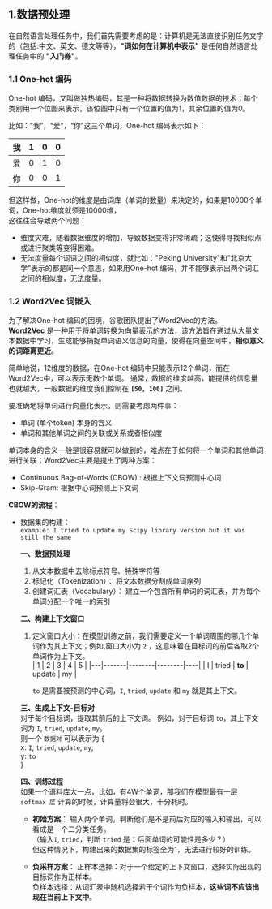 ## 1.数据预处理  
在自然语言处理任务中，我们首先需要考虑的是：计算机是无法直接识别任务文字的（包括:中文、英文、德文等等），**"词如何在计算机中表示"** 是任何自然语言处理任务中的 **"入门券"**。

### 1.1 One-hot 编码  
One-hot 编码，又叫做独热编码，其是一种将数据转换为数值数据的技术；每个类别用一个位图来表示，该位图中只有一个位置的值为1，其余位置的值为0。  

比如：“我”，“爱”，“你”这三个单词，One-hot 编码表示如下：   

| 我      | 1  | 0  | 0  |
|---------|----|----|----|
| 爱      | 0  | 1  | 0  |
| 你      | 0  | 0  | 1  |

但这样做，One-hot的维度是由词库（单词的数量）来决定的，如果是10000个单词，One-hot维度就须是10000维，  
这往往会导致两个问题：  
- 维度灾难，随着数据维度的增加，导致数据变得非常稀疏；这使得寻找相似点或进行聚类等变得困难。
- 无法度量每个词语之间的相似度，就比如："Peking University"和"北京大学"表示的都是同一个意思，如果用One-hot 编码，并不能够表示出两个词汇之间的相似度，无法度量。


### 1.2 Word2Vec 词嵌入

为了解决One-hot 编码的困境，谷歌团队提出了Word2Vec的方法。  
**Word2Vec** 是一种用于将单词转换为向量表示的方法，该方法旨在通过从大量文本数据中学习，生成能够捕捉单词语义信息的向量，使得在向量空间中，**相似意义的词距离更近**。  

简单地说，12维度的数据，在One-hot 编码中只能表示12个单词，而在Word2Vec中，可以表示无数个单词。 
通常，数据的维度越高，能提供的信息量也就越大，一般数据的维度我们控制在 **`[50, 100]`** 之间。

要准确地将单词进行向量化表示，则需要考虑两件事：
- 单词 (单个token) 本身的含义
- 单词和其他单词之间的关联或关系或者相似度

单词本身的含义一般是很容易就可以做到的，难点在于如何将一个单词和其他单词进行关联；Word2Vec主要是提出了两种方案：  
- Continuous Bag-of-Words (CBOW) : 根据上下文词预测中心词
- Skip-Gram: 根据中心词预测上下文词

**CBOW的流程**：  
- 数据集的构建：  
  `example: I tried to update my Scipy library version but it was still the same`
   
  **一、数据预处理**
  1. 从文本数据中去除标点符号、特殊字符等
  2. 标记化（Tokenization）： 将文本数据分割成单词序列
  3. 创建词汇表（Vocabulary）： 建立一个包含所有单词的词汇表，并为每个单词分配一个唯一的索引  
  
  **二、构建上下文窗口**
  1. 定义窗口大小：在模型训练之前，我们需要定义一个单词周围的哪几个单词作为其上下文；例如,窗口大小为 `2` ，这意味着在目标词的前后各取2个单词作为上下文。  
     | 1  |  2   |    3   |    4   |  5 |
     |---|-------|--------|--------|----|
     | I | tried | **to** | update | my |
     
     `to` 是需要被预测的中心词，`I`, `tried`, `update` 和 `my` 就是其上下文。  

  **三、生成上下文-目标对**  
  对于每个目标词，提取其前后的上下文词。
  例如，对于目标词 `to`，其上下文词为 `I`, `tried`, `update`, `my`。  
  则一个 `数据对` 可以表示为 {  
  x: `I`, `tried`, `update`, `my`;  
  y: `to`  
  }

  **四、训练过程**  
  如果一个语料库大一点，比如，有4W个单词，那我们在模型最有一层 `softmax 层` 计算的时候，计算量将会很大，十分耗时。

  - **初始方案**：
  输入两个单词，判断他们是不是前后对应的输入和输出，可以看成是一个二分类任务。  
  （输入`I`, `tried`，判断 `tried` 是 `I` 后面单词的可能性是多少？）  
  但这种情况下，构建出来的数据集的标签全为1，无法进行较好的训练。

  - **负采样方案**：
  正样本选择：对于一个给定的上下文窗口，选择实际出现的目标词作为正样本。  
  负样本选择：从词汇表中随机选择若干个词作为负样本，**这些词不应该出现在当前上下文中**。  



